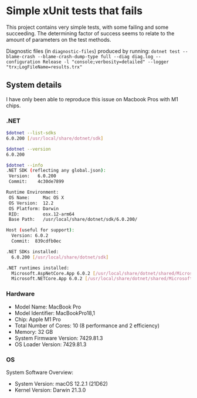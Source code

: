 # Simple xUnit tests that fails

This project contains very simple tests, with some failing and some succeeding. The determining factor of success seems to relate to the amount of parameters on the test methods.

Diagnostic files (in `diagnostic-files`) produced by running:
`dotnet test --blame-crash --blame-crash-dump-type full --diag diag.log --configuration Release -l "console;verbosity=detailed" --logger "trx;LogFileName=results.trx"`


## System details

I have only been able to reproduce this issue on Macbook Pros with M1 chips.

### .NET 

```sh
$dotnet --list-sdks
6.0.200 [/usr/local/share/dotnet/sdk]

$dotnet --version
6.0.200

$dotnet --info
.NET SDK (reflecting any global.json):
 Version:   6.0.200
 Commit:    4c30de7899

Runtime Environment:
 OS Name:     Mac OS X
 OS Version:  12.2
 OS Platform: Darwin
 RID:         osx.12-arm64
 Base Path:   /usr/local/share/dotnet/sdk/6.0.200/

Host (useful for support):
  Version: 6.0.2
  Commit:  839cdfb0ec

.NET SDKs installed:
  6.0.200 [/usr/local/share/dotnet/sdk]

.NET runtimes installed:
  Microsoft.AspNetCore.App 6.0.2 [/usr/local/share/dotnet/shared/Microsoft.AspNetCore.App]
  Microsoft.NETCore.App 6.0.2 [/usr/local/share/dotnet/shared/Microsoft.NETCore.App]

```

### Hardware

* Model Name:	MacBook Pro
* Model Identifier:	MacBookPro18,1
* Chip:	Apple M1 Pro
* Total Number of Cores:	10 (8 performance and 2 efficiency)
* Memory:	32 GB
* System Firmware Version:	7429.81.3
* OS Loader Version:	7429.81.3

### OS

System Software Overview:

* System Version:	macOS 12.2.1 (21D62)
* Kernel Version:	Darwin 21.3.0
